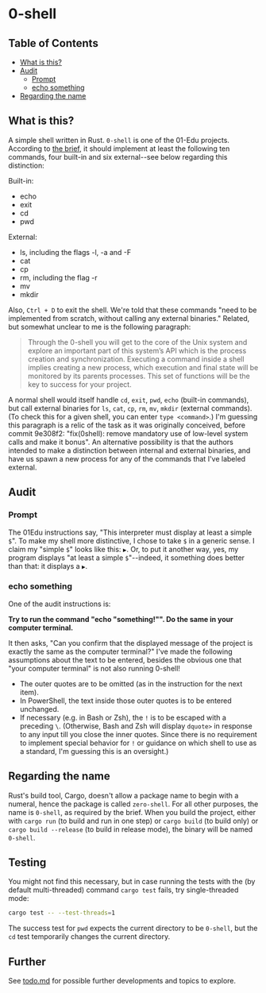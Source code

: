 # 0-shell

## Table of Contents

- [What is this?](#what-is-this?)
- [Audit](#audit)
  - [Prompt](#prompt)
  - [echo something](#echo-something)
- [Regarding the name](#regarding-the-name)

## What is this?

A simple shell written in Rust. `0-shell` is one of the 01-Edu projects. According to [the brief](https://github.com/01-edu/public/tree/master/subjects/0-shell), it should implement at least the following ten commands, four built-in and six external--see below regarding this distinction:

Built-in:

- echo
- exit
- cd
- pwd

External:

- ls, including the flags -l, -a and -F
- cat
- cp
- rm, including the flag -r
- mv
- mkdir

Also, `Ctrl + D` to exit the shell. We're told that these commands "need to be implemented from scratch, without calling any external binaries." Related, but somewhat unclear to me is the following paragraph:

> Through the 0-shell you will get to the core of the Unix system and explore an important part of this system’s API which is the process creation and synchronization. Executing a command inside a shell implies creating a new process, which execution and final state will be monitored by its parents processes. This set of functions will be the key to success for your project.

A normal shell would itself handle `cd`, `exit`, `pwd`, `echo` (built-in commands), but call external binaries for `ls`, `cat`, `cp`, `rm`, `mv`, `mkdir` (external commands). (To check this for a given shell, you can enter `type <command>`.) I'm guessing this paragraph is a relic of the task as it was originally conceived, before commit 9e308f2: "fix(0shell): remove mandatory use of low-level system calls and make it bonus". An alternative possibility is that the authors intended to make a distinction between internal and external binaries, and have us spawn a new process for any of the commands that I've labeled external.

## Audit

### Prompt

The 01Edu instructions say, "This interpreter must display at least a simple `$`". To make my shell more distinctive, I chose to take `$` in a generic sense. I claim my "simple `$`" looks like this: `▶`. Or, to put it another way, yes, my program displays "at least a simple `$`"--indeed, it something does better than that: it displays a `▶`.

### echo something

One of the audit instructions is:

**Try to run the command "echo "something!"". Do the same in your computer terminal.**

It then asks, "Can you confirm that the displayed message of the project is exactly the same as the computer terminal?" I've made the following assumptions about the text to be entered, besides the obvious one that "your computer terminal" is not also running 0-shell!

- The outer quotes are to be omitted (as in the instruction for the next item).
- In PowerShell, the text inside those outer quotes is to be entered unchanged.
- If necessary (e.g. in Bash or Zsh), the `!` is to be escaped with a preceding `\`. (Otherwise, Bash and Zsh will display `dquote>` in response to any input till you close the inner quotes. Since there is no requirement to implement special behavior for `!` or guidance on which shell to use as a standard, I'm guessing this is an oversight.)

## Regarding the name

Rust's build tool, Cargo, doesn't allow a package name to begin with a numeral, hence the package is called `zero-shell`. For all other purposes, the name is `0-shell`, as required by the brief. When you build the project, either with `cargo run` (to build and run in one step) or `cargo build` (to build only) or `cargo build --release` (to build in release mode), the binary will be named `0-shell`.

## Testing

You might not find this necessary, but in case running the tests with the (by default multi-threaded) command `cargo test` fails, try single-threaded mode:

```zsh
cargo test -- --test-threads=1
```

The success test for `pwd` expects the current directory to be `0-shell`, but the `cd` test temporarily changes the current directory.

## Further

See [todo.md](todo.md) for possible further developments and topics to explore.
